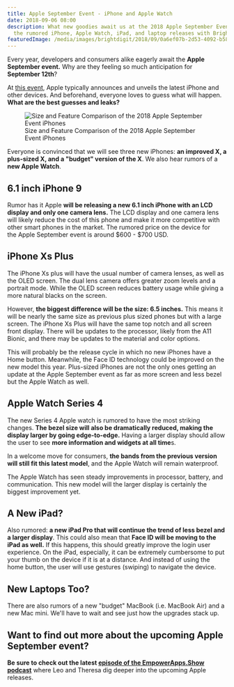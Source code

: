 ```yaml
---
title: Apple September Event - iPhone and Apple Watch
date: 2018-09-06 08:00
description: What new goodies await us at the 2018 Apple September Event? Dig in to
  the rumored iPhone, Apple Watch, iPad, and laptop releases with Bright Digit.
featuredImage: /media/images/brightdigit/2018/09/0a6ef07b-2d53-4092-b582-b7a535fb78e6.png
---
```

Every year, developers and consumers alike eagerly await the **Apple
September event.** Why are they feeling so much anticipation for
**September 12th**?

At [this event](https://www.apple.com/apple-events/september-2018/),
Apple typically announces and unveils the latest iPhone and other
devices. And beforehand, everyone loves to guess what will happen.
**What are the best guesses and leaks?**

<figure>
<img src="https://brightdigit.com/wp-content/uploads/2018/09/0a6ef07b-2d53-4092-b582-b7a535fb78e6.png" class="wp-image-1414" alt="Size and Feature Comparison of the 2018 Apple September Event iPhones" /><figcaption aria-hidden="true">Size and Feature Comparison of the 2018 Apple September Event iPhones</figcaption>
</figure>

Everyone is convinced that we will see three new iPhones: **an improved
X, a plus-sized X, and a "budget" version of the X**. We also hear
rumors of a **new Apple Watch**. 

## 6.1 inch iPhone 9

Rumor has it Apple **will be releasing a new 6.1 inch iPhone with an LCD
display and only one camera lens.** The LCD display and one camera lens
will likely reduce the cost of this phone and make it more competitive
with other smart phones in the market. The rumored price on the device
for the Apple September event is around $600 - $700 USD.

## iPhone Xs Plus

The iPhone Xs plus will have the usual number of camera lenses, as well
as the OLED screen. The dual lens camera offers greater zoom levels and
a portrait mode. While the OLED screen reduces battery usage while
giving a more natural blacks on the screen.

However, **the biggest difference will be the size: 6.5 inches.** This
means it will be nearly the same size as previous plus sized phones but
with a large screen. The iPhone Xs Plus will have the same top notch and
all screen front display. There will be updates to the processor, likely
from the A11 Bionic, and there may be updates to the material and color
options.

This will probably be the release cycle in which no new iPhones have a
Home button. Meanwhile, the Face ID technology could be improved on the
new model this year. Plus-sized iPhones are not the only ones getting an
update at the Apple September event as far as more screen and less bezel
but the Apple Watch as well.

## Apple Watch Series 4

The new Series 4 Apple watch is rumored to have the most striking
changes. **The bezel size will also be dramatically reduced, making the
display larger by going edge-to-edge.** Having a larger display should
allow the user to see **more information and widgets at all time**s.

In a welcome move for consumers, **the bands from the previous version
will still fit this latest model**, and the Apple Watch will remain
waterproof.

The Apple Watch has seen steady improvements in processor, battery, and
communication. This new model will the larger display is certainly the
biggest improvement yet.  

## A New iPad?

Also rumored: **a new iPad Pro that will continue the trend of less
bezel and a larger display**. This could also mean that **Face ID will
be moving to the iPad as well.** If this happens, this should greatly
improve the login user experience. On the iPad, especially, it can be
extremely cumbersome to put your thumb on the device if it is at a
distance. And instead of using the home button, the user will use
gestures (swiping) to navigate the device.

## New Laptops Too?

There are also rumors of a new "budget" MacBook (i.e. MacBook Air) and a
new Mac mini. We'll have to wait and see just how the upgrades stack up.

## Want to find out more about the upcoming Apple September event?

**Be sure to check out the latest [episode of the EmpowerApps.Show
podcast](https://brightdigit.com/blog/2018/09/04/empowerapps-show-september-12th-apple-event/)**
where Leo and Theresa dig deeper into the upcoming Apple releases.
